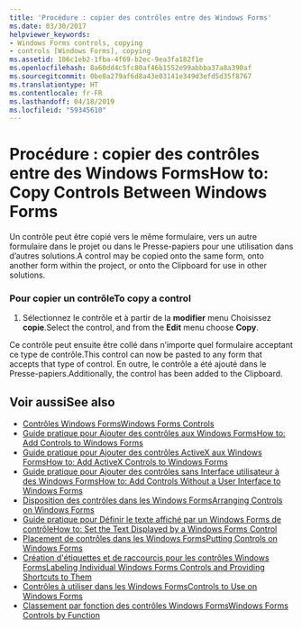 ```yaml
---
title: 'Procédure : copier des contrôles entre des Windows Forms'
ms.date: 03/30/2017
helpviewer_keywords:
- Windows Forms controls, copying
- controls [Windows Forms], copying
ms.assetid: 106c1eb2-1fba-4f69-b2ec-9ea3fa182f1e
ms.openlocfilehash: 8a60dd4c5fc80af46b1552e99abbba37a8a390af
ms.sourcegitcommit: 0be8a279af6d8a43e03141e349d3efd5d35f8767
ms.translationtype: HT
ms.contentlocale: fr-FR
ms.lasthandoff: 04/18/2019
ms.locfileid: "59345610"
---
```

# <a name="how-to-copy-controls-between-windows-forms"></a><span data-ttu-id="4b2d2-102">Procédure : copier des contrôles entre des Windows Forms</span><span class="sxs-lookup"><span data-stu-id="4b2d2-102">How to: Copy Controls Between Windows Forms</span></span>
<span data-ttu-id="4b2d2-103">Un contrôle peut être copié vers le même formulaire, vers un autre formulaire dans le projet ou dans le Presse-papiers pour une utilisation dans d’autres solutions.</span><span class="sxs-lookup"><span data-stu-id="4b2d2-103">A control may be copied onto the same form, onto another form within the project, or onto the Clipboard for use in other solutions.</span></span>  
  
### <a name="to-copy-a-control"></a><span data-ttu-id="4b2d2-104">Pour copier un contrôle</span><span class="sxs-lookup"><span data-stu-id="4b2d2-104">To copy a control</span></span>  
  
1. <span data-ttu-id="4b2d2-105">Sélectionnez le contrôle et à partir de la **modifier** menu Choisissez **copie**.</span><span class="sxs-lookup"><span data-stu-id="4b2d2-105">Select the control, and from the **Edit** menu choose **Copy**.</span></span>  
  
 <span data-ttu-id="4b2d2-106">Ce contrôle peut ensuite être collé dans n’importe quel formulaire acceptant ce type de contrôle.</span><span class="sxs-lookup"><span data-stu-id="4b2d2-106">This control can now be pasted to any form that accepts that type of control.</span></span> <span data-ttu-id="4b2d2-107">En outre, le contrôle a été ajouté dans le Presse-papiers.</span><span class="sxs-lookup"><span data-stu-id="4b2d2-107">Additionally, the control has been added to the Clipboard.</span></span>  
  
## <a name="see-also"></a><span data-ttu-id="4b2d2-108">Voir aussi</span><span class="sxs-lookup"><span data-stu-id="4b2d2-108">See also</span></span>

- [<span data-ttu-id="4b2d2-109">Contrôles Windows Forms</span><span class="sxs-lookup"><span data-stu-id="4b2d2-109">Windows Forms Controls</span></span>](index.md)
- [<span data-ttu-id="4b2d2-110">Guide pratique pour Ajouter des contrôles aux Windows Forms</span><span class="sxs-lookup"><span data-stu-id="4b2d2-110">How to: Add Controls to Windows Forms</span></span>](how-to-add-controls-to-windows-forms.md)
- [<span data-ttu-id="4b2d2-111">Guide pratique pour Ajouter des contrôles ActiveX aux Windows Forms</span><span class="sxs-lookup"><span data-stu-id="4b2d2-111">How to: Add ActiveX Controls to Windows Forms</span></span>](how-to-add-activex-controls-to-windows-forms.md)
- [<span data-ttu-id="4b2d2-112">Guide pratique pour Ajouter des contrôles sans Interface utilisateur à des Windows Forms</span><span class="sxs-lookup"><span data-stu-id="4b2d2-112">How to: Add Controls Without a User Interface to Windows Forms</span></span>](how-to-add-controls-without-a-user-interface-to-windows-forms.md)
- [<span data-ttu-id="4b2d2-113">Disposition des contrôles dans les Windows Forms</span><span class="sxs-lookup"><span data-stu-id="4b2d2-113">Arranging Controls on Windows Forms</span></span>](arranging-controls-on-windows-forms.md)
- [<span data-ttu-id="4b2d2-114">Guide pratique pour Définir le texte affiché par un Windows Forms de contrôle</span><span class="sxs-lookup"><span data-stu-id="4b2d2-114">How to: Set the Text Displayed by a Windows Forms Control</span></span>](how-to-set-the-text-displayed-by-a-windows-forms-control.md)
- [<span data-ttu-id="4b2d2-115">Placement de contrôles dans les Windows Forms</span><span class="sxs-lookup"><span data-stu-id="4b2d2-115">Putting Controls on Windows Forms</span></span>](putting-controls-on-windows-forms.md)
- [<span data-ttu-id="4b2d2-116">Création d'étiquettes et de raccourcis pour les contrôles Windows Forms</span><span class="sxs-lookup"><span data-stu-id="4b2d2-116">Labeling Individual Windows Forms Controls and Providing Shortcuts to Them</span></span>](labeling-individual-windows-forms-controls-and-providing-shortcuts-to-them.md)
- [<span data-ttu-id="4b2d2-117">Contrôles à utiliser dans les Windows Forms</span><span class="sxs-lookup"><span data-stu-id="4b2d2-117">Controls to Use on Windows Forms</span></span>](controls-to-use-on-windows-forms.md)
- [<span data-ttu-id="4b2d2-118">Classement par fonction des contrôles Windows Forms</span><span class="sxs-lookup"><span data-stu-id="4b2d2-118">Windows Forms Controls by Function</span></span>](windows-forms-controls-by-function.md)
